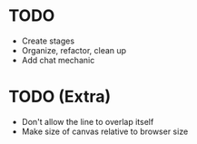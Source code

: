 # TODO

* Create stages
* Organize, refactor, clean up
* Add chat mechanic

# TODO (Extra)

* Don't allow the line to overlap itself
* Make size of canvas relative to browser size
